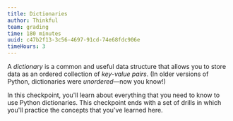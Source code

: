 ```yaml
---
title: Dictionaries
author: Thinkful
team: grading
time: 180 minutes
uuid: c47b2f13-3c56-4697-91cd-74e68fdc906e
timeHours: 3
---
```


A *dictionary* is a common and useful data structure that allows you to store data as an ordered collection of *key-value pairs*. (In older versions of Python, dictionaries were *unordered*—now you know!)

In this checkpoint, you'll learn about everything that you need to know to use Python dictionaries. This checkpoint ends with a set of drills in which you'll practice the concepts that you've learned here.

<jupyter notebook-name="working_with_dictionaries" course-code="DSBC"></jupyter>
